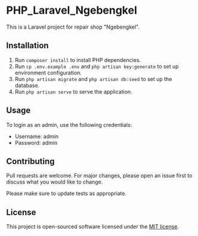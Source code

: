 # PHP_Laravel_Ngebengkel

This is a Laravel project for repair shop "Ngebengkel".

## Installation

1. Run `composer install` to install PHP dependencies.
2. Run `cp .env.example .env` and `php artisan key:generate` to set up environment configuration.
3. Run `php artisan migrate` and `php artisan db:seed` to set up the database.
4. Run `php artisan serve` to serve the application.

## Usage

To login as an admin, use the following credentials:

-   Username: admin
-   Password: admin

## Contributing

Pull requests are welcome. For major changes, please open an issue first
to discuss what you would like to change.

Please make sure to update tests as appropriate.

## License

This project is open-sourced software licensed under the [MIT license](https://opensource.org/licenses/MIT).
